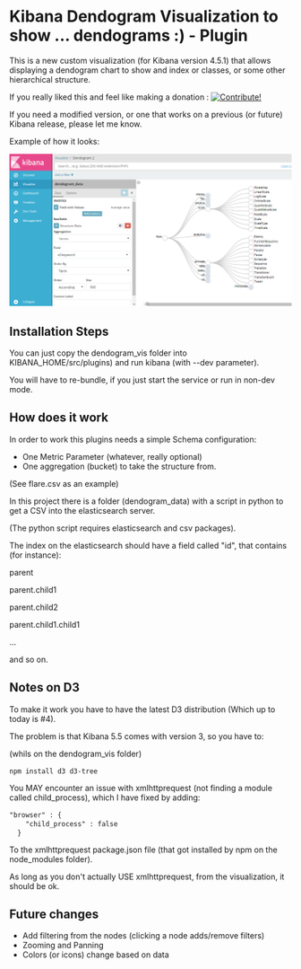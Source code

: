 # Kibana Dendogram Visualization to show ... dendograms :) - Plugin

This is a new custom visualization (for Kibana version 4.5.1) that allows
displaying a dendogram chart to show and index or classes, or some other hierarchical
structure.

If you really liked this and feel like making a donation : <a href="https://www.paypal.com/cgi-bin/webscr?cmd=_donations&business=juan.carniglia@gmail.com&lc=AR&item_name=JuanCarniglia&item_number=1009&currency_code=USD&bn=PP-DonationsBF:btn_donate_LG.gif:NonHosted">
<img src="https://www.paypalobjects.com/en_US/i/btn/btn_donate_LG.gif" border="0" alt="Contribute!" />
</a>

If you need a modified version, or one that works on a previous (or future) Kibana release,
please let me know.

Example of how it looks:

![Screenshot](screenshot_dendogram.PNG)

## Installation Steps

You can just copy the dendogram_vis folder into KIBANA_HOME/src/plugins)
and run kibana (with --dev parameter).

You will have to re-bundle, if you just start the service or run in non-dev mode.

## How does it work

In order to work this plugins needs a simple Schema configuration:

- One Metric Parameter (whatever, really optional)
- One aggregation (bucket) to take the structure from.

(See flare.csv as an example)

In this project there is a folder (dendogram_data) with a script in python to get a CSV
into the elasticsearch server.

(The python script requires elasticsearch and csv packages).

The index on the elasticsearch should have a field called "id", that contains (for instance):

parent

parent.child1

parent.child2

parent.child1.child1

...

and so on.

## Notes on D3

To make it work you have to have the latest D3 distribution (Which up to today is #4).

The problem is that Kibana 5.5 comes with version 3, so you have to:

(whils on the dendogram_vis folder)
```
npm install d3 d3-tree
```

You MAY encounter an issue with xmlhttprequest (not finding a module called child_process), which I have fixed by adding:

```
"browser" : {
	"child_process" : false
  }
```
To the xmlhttprequest package.json file (that got installed by npm on the node_modules folder). 

As long as you don't actually USE xmlhttprequest, from the visualization, it should be ok.  

## Future changes

- Add filtering from the nodes (clicking a node adds/remove filters)
- Zooming and Panning
- Colors (or icons) change based on data

